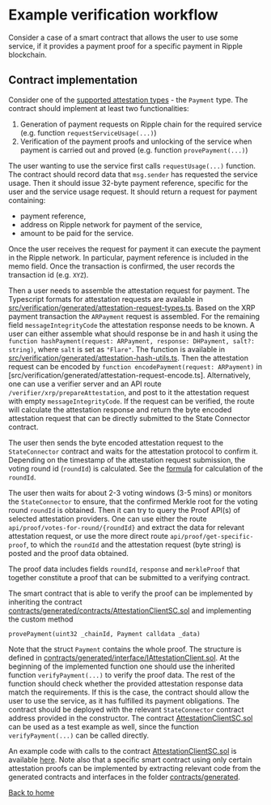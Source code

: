 # Example verification workflow

Consider a case of a smart contract that allows the user to use some service, if it provides a payment proof for a specific payment in Ripple blockchain.

## Contract implementation 

Consider one of the [supported attestation types](https://github.com/flare-foundation/state-connector-attestation-types) - the `Payment` type.
The contract should implement at least two functionalities:

1) Generation of payment requests on Ripple chain for the required service (e.g. function `requestServiceUsage(...)`)
2) Verification of the payment proofs and unlocking of the service when payment is carried out and proved (e.g. function `provePayment(...)`)

The user wanting to use the service first calls `requestUsage(...)` function.
The contract should record data that `msg.sender` has requested the service usage. Then it should issue 32-byte payment reference, specific for the user and the service usage request. It should return a request for payment containing:

- payment reference,
- address on Ripple network for payment of the service,
- amount to be paid for the service.

Once the user receives the request for payment it can execute the payment in the Ripple network. In particular, payment reference is included in the memo field. Once the transaction is confirmed, the user records the transaction id (e.g. `XYZ`).

Then a user needs to assemble the attestation request for payment. The Typescript formats for attestation requests are available in [src/verification/generated/attestation-request-types.ts](src/verification/generated/attestation-request-types.ts). Based on the XRP payment transaction the `ARPayment` request is assembled. For the remaining field `messageIntegrityCode` the attestation response needs to be known. A user can either assemble what should response be in and hash it using the `function hashPayment(request: ARPayment, response: DHPayment, salt?: string)`, where `salt` is set as `"Flare"`. The function is available in [src/verification/generated/attestation-hash-utils.ts](src/verification/generated/attestation-hash-utils.ts). Then the attestation request can be encoded by 
`function encodePayment(request: ARPayment)` in [src/verification/generated/attestation-request-encode.ts]. Alternatively, one can use a verifier server and an API route `/verifier/xrp/prepareAttestation`, and post to it the attestation request with empty `messageIntegrityCode`. If the request can be verified, the route will calculate the attestation response and return the byte encoded attestation request that can be directly submitted to the State Connector contract.

The user then sends the byte encoded attestation request to the `StateConnector` contract and waits for the attestation protocol to confirm it. Depending on the timestamp of the attestation request submission, the voting round id (`roundId`) is calculated. See the [formula](./state-connector-usage.md#submission-of-the-attestation-request) for calculation of the `roundId`.


The user then waits for about 2-3 voting windows (3-5 mins) or monitors the `StateConnector` to ensure, that the confirmed Merkle root for the voting round `roundId` is obtained. Then it can try to query the Proof API(s) of selected attestation providers. One can use either the route `api/proof/votes-for-round/{roundId}` and extract the data for relevant attestation request, or use the more direct route `api/proof/get-specific-proof`, to which the `roundId`
 and the  attestation request (byte string) is posted and the proof data obtained.

The proof data includes fields `roundId`, `response` and `merkleProof` that together constitute a proof that can be submitted to a verifying contract.

The smart contract that is able to verify the proof can be implemented by inheriting the contract [contracts/generated/contracts/AttestationClientSC.sol](../../contracts/generated/contracts/AttestationClientSC.sol) and implementing the custom method 

```Solidity
provePayment(uint32 _chainId, Payment calldata _data)
```

Note that the struct `Payment` contains the whole proof. The structure is defined in [contracts/generated/interface/IAttestationClient.sol](contracts/generated/interface/IAttestationClient.sol). At the beginning of the implemented function one should use the inherited function `verifyPayment(...)` to verify the proof data. The rest of the function should check whether the provided attestation response data match the requirements. If this is the case, the contract should allow the user to use the service, as it has fulfilled its payment obligations. The contract should be deployed with the relevant `StateConnector` contract address provided in the constructor. The contract [AttestationClientSC.sol](../../contracts/generated/contracts/AttestationClientSC.sol) can be used as a test example as well, since the function `verifyPayment(...)` can be called directly.

An example code with calls to the contract [AttestationClientSC.sol](../../contracts/generated/contracts/AttestationClientSC.sol) is available [here](../../test/generated/AttestationClientMock.test-contract.ts). Note also that a specific smart contract using only certain attestation proofs can be implemented by extracting relevant code from the generated contracts and interfaces in the folder [contracts/generated](../../contracts/generated/).

[Back to home](../README.md)
